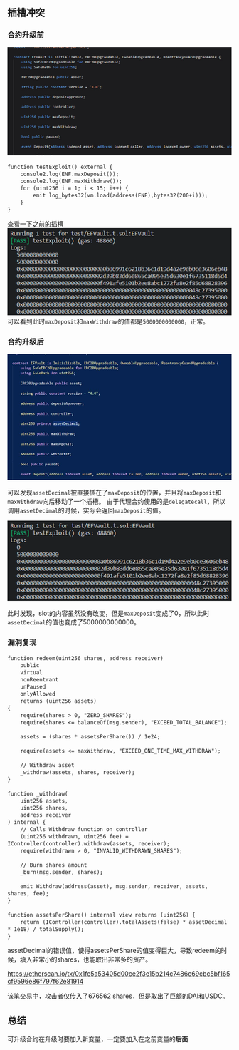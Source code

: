 ## 插槽冲突

### 合约升级前
![](img/EFVault2.jpg)

```solidity
function testExploit() external {
    console2.log(ENF.maxDeposit());
    console2.log(ENF.maxWithdraw());
    for (uint256 i = 1; i < 15; i++) {
        emit log_bytes32(vm.load(address(ENF),bytes32(200+i)));
    }
}
```
查看一下之前的插槽
![](img/EFVault3.png)
可以看到此时`maxDeposit`和`maxWithdraw`的值都是`5000000000000`，正常。

### 合约升级后
![](img/EFVault1.jpg)

可以发现`assetDecimal`被直接插在了`maxDeposit`的位置，并且将`maxDeposit`和`maxWithdraw`向后移动了一个插槽。
由于代理合约使用的是`delegatecall`，所以调用`assetDecimal`的时候，实际会返回`maxDeposit`的值。

![](img/EFVault4.png)

此时发现，slot的内容虽然没有改变，但是`maxDeposit`变成了0，所以此时`assetDecimal`的值也变成了5000000000000。

### 漏洞复现
```solidity
function redeem(uint256 shares, address receiver)
    public
    virtual
    nonReentrant
    unPaused
    onlyAllowed
    returns (uint256 assets)
{
    require(shares > 0, "ZERO_SHARES");
    require(shares <= balanceOf(msg.sender), "EXCEED_TOTAL_BALANCE");

    assets = (shares * assetsPerShare()) / 1e24;

    require(assets <= maxWithdraw, "EXCEED_ONE_TIME_MAX_WITHDRAW");

    // Withdraw asset
    _withdraw(assets, shares, receiver);
}

function _withdraw(
    uint256 assets,
    uint256 shares,
    address receiver
) internal {
    // Calls Withdraw function on controller
    (uint256 withdrawn, uint256 fee) = IController(controller).withdraw(assets, receiver);
    require(withdrawn > 0, "INVALID_WITHDRAWN_SHARES");

    // Burn shares amount
    _burn(msg.sender, shares);

    emit Withdraw(address(asset), msg.sender, receiver, assets, shares, fee);
}

function assetsPerShare() internal view returns (uint256) {
    return (IController(controller).totalAssets(false) * assetDecimal * 1e18) / totalSupply();
}
```
assetDecimal的错误值，使得assetsPerShare的值变得巨大，导致redeem的时候，填入非常小的shares，也能取出非常多的资产。

https://etherscan.io/tx/0x1fe5a53405d00ce2f3e15b214c7486c69cbc5bf165cf9596e86f797f62e81914

该笔交易中，攻击者仅传入了676562 shares，但是取出了巨额的DAI和USDC。

## 总结

可升级合约在升级时要加入新变量，一定要加入在之前变量的**后面**